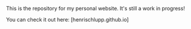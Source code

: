 This is the repository for my personal website.
It's still a work in progress!

You can check it out here: [henrischlupp.github.io]
